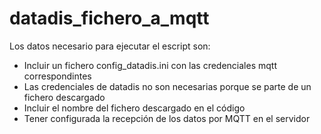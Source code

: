 # datadis_fichero_a_mqtt

Los datos necesario para ejecutar el escript son:
* Incluir un fichero config_datadis.ini con las credenciales mqtt correspondintes
* Las credenciales de datadis no son necesarias porque se parte de un fichero descargado
* Incluir el nombre del fichero descargado en el código
* Tener configurada la recepción de los datos por MQTT en el servidor
